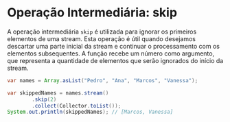 # Operação Intermediária: skip
A operação intermediária `skip` é utilizada para ignorar os primeiros elementos de uma stream. 
Esta operação é útil quando desejamos descartar uma parte inicial da stream e continuar o processamento com os elementos subsequentes. 
A função recebe um número como argumento, que representa a quantidade de elementos que serão ignorados do início da stream.

```java
var names = Array.asList("Pedro", "Ana", "Marcos", "Vanessa");

var skippedNames = names.stream()
        .skip(2)
        .collect(Collector.toList());
System.out.println(skippedNames); // [Marcos, Vanessa]

```